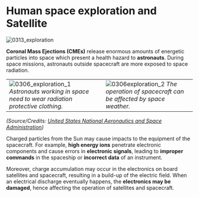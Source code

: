 # Human space exploration and Satellite

![0313_exploration](./static/0313_exploration.png)

**Coronal Mass Ejections (CMEs)** release enormous amounts of energetic particles into space which present a health hazard to **astronauts**. During space missions, astronauts outside spacecraft are more exposed to space radiation. 

|                                                              |                                                              |
| ------------------------------------------------------------ | ------------------------------------------------------------ |
| ![0306_exploration_1](./static/0306_exploration_1.jpg) *Astronauts working in space need to wear radiation protective clothing.* | ![0306exploration_2](./static/0306exploration_2.jpg) *The operation of spacecraft can be affected by space weather.* |

*(Source/Credits: [United States National Aeronautics and Space Administration](https://www.nasa.gov/index.html))*

Charged particles from the Sun may cause impacts to the equipment of the spacecraft.  For example, **high energy ions** penetrate electronic components and cause errors in **electronic signals**, leading to **improper commands** in the spaceship or **incorrect data** of an instrument.

Moreover, charge accumulation may occur in the electronics on board satellites and spacecraft, resulting in a build-up of the electric field.  When an electrical discharge eventually happens, the **electronics may be damaged**, hence affecting the operation of satellites and spacecraft.

